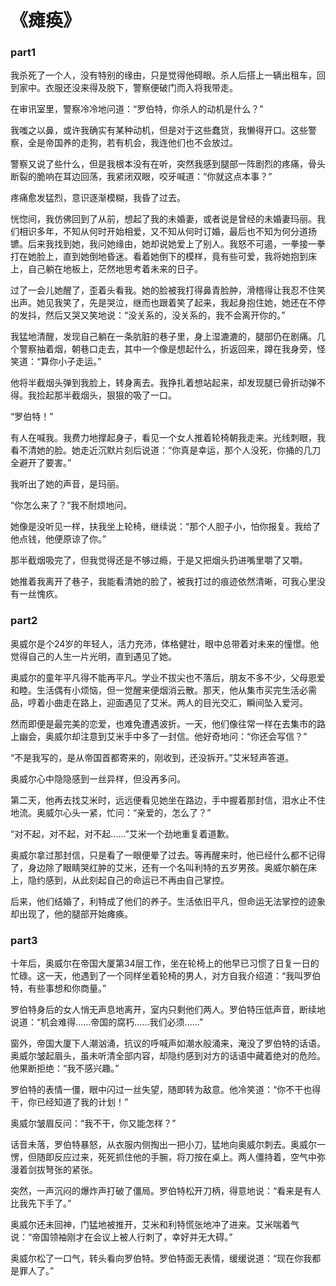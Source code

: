 # 《瘫痪》

### part1

我杀死了一个人，没有特别的缘由，只是觉得他碍眼。杀人后搭上一辆出租车，回到家中。衣服还没来得及脱下，警察便破门而入将我带走。

在审讯室里，警察冷冷地问道：“罗伯特，你杀人的动机是什么？”

我嗤之以鼻，或许我确实有某种动机，但是对于这些蠢货，我懒得开口。这些警察，全是帝国养的走狗，若有机会，我连他们也不会放过。

警察又说了些什么，但是我根本没有在听，突然我感到腿部一阵剧烈的疼痛，骨头断裂的脆响在耳边回荡，我紧闭双眼，咬牙喊道：“你就这点本事？”

疼痛愈发猛烈，意识逐渐模糊，我昏了过去。

恍惚间，我仿佛回到了从前，想起了我的未婚妻，或者说是曾经的未婚妻玛丽。我们相识多年，不知从何时开始相爱，又不知从何时订婚，最后也不知为何分道扬镳。后来我找到她，我问她缘由，她却说她爱上了别人。我怒不可遏，一拳接一拳打在她脸上，直到她倒地昏迷。看着她倒下的模样，竟有些可爱，我将她抱到床上，自己躺在地板上，茫然地思考着未来的日子。

过了一会儿她醒了，歪着头看我。她的脸被我打得鼻青脸肿，滑稽得让我忍不住笑出声。她见我笑了，先是哭泣，继而也跟着笑了起来，我起身抱住她，她还在不停的发抖，然后又哭又笑地说：“没关系的，没关系的，我不会离开你的。”

我猛地清醒，发现自己躺在一条肮脏的巷子里，身上湿漉漉的，腿部仍在剧痛。几个警察抽着烟，朝巷口走去，其中一个像是想起什么，折返回来，蹲在我身旁，怪笑道：“算你小子走运。”

他将半截烟头弹到我脸上，转身离去。我挣扎着想站起来，却发现腿已骨折动弹不得。我捡起那半截烟头，狠狠的吸了一口。

“罗伯特！”

有人在喊我。我费力地撑起身子，看见一个女人推着轮椅朝我走来。光线刺眼，我看不清她的脸。她走近沉默片刻后说道：“你真是幸运，那个人没死，你捅的几刀全避开了要害。”

我听出了她的声音，是玛丽。

“你怎么来了？”我不耐烦地问。

她像是没听见一样，扶我坐上轮椅，继续说：“那个人胆子小，怕你报复。我给了他点钱，他便原谅了你。”

那半截烟吸完了，但我觉得还是不够过瘾，于是又把烟头扔进嘴里嚼了又嚼。

她推着我离开了巷子，我能看清她的脸了，被我打过的痕迹依然清晰，可我心里没有一丝愧疚。

### part2

奥威尔是个24岁的年轻人，活力充沛，体格健壮，眼中总带着对未来的憧憬。他觉得自己的人生一片光明，直到遇见了她。

奥威尔的童年平凡得不能再平凡。学业不拔尖也不落后，朋友不多不少，父母恩爱和睦。生活偶有小烦恼，但一觉醒来便烟消云散。那天，他从集市买完生活必需品，哼着小曲走在路上，迎面遇见了艾米。两人的目光交汇，瞬间坠入爱河。

然而即便是最完美的恋爱，也难免遭遇波折。一天，他们像往常一样在去集市的路上幽会，奥威尔却注意到艾米手中多了一封信。他好奇地问：“你还会写信？”

“不是我写的，是从帝国首都寄来的，刚收到，还没拆开。”艾米轻声答道。

奥威尔心中隐隐感到一丝异样，但没再多问。

第二天，他再去找艾米时，远远便看见她坐在路边，手中握着那封信，泪水止不住地流。奥威尔心头一紧，忙问：“亲爱的，怎么了？”

“对不起，对不起，对不起……”艾米一个劲地重复着道歉。

奥威尔拿过那封信，只是看了一眼便晕了过去。等再醒来时，他已经什么都不记得了，身边除了眼睛哭红肿的艾米，还有一个名叫利特的五岁男孩。奥威尔躺在床上，隐约感到，从此刻起自己的命运已不再由自己掌控。

后来，他们结婚了，利特成了他们的养子。生活依旧平凡，但命运无法掌控的迹象却出现了，他的腿部开始瘫痪。

### part3

十年后，奥威尔在帝国大厦第34层工作，坐在轮椅上的他早已习惯了日复一日的忙碌。这一天，他遇到了一个同样坐着轮椅的男人，对方自我介绍道：“我叫罗伯特，有些事想和你商量。”

罗伯特身后的女人悄无声息地离开，室内只剩他们两人。罗伯特压低声音，断续地说道：“机会难得……帝国的腐朽……我们必须……”

窗外，帝国大厦下人潮汹涌，抗议的呼喊声如潮水般涌来，淹没了罗伯特的话语。奥威尔皱起眉头，虽未听清全部内容，却隐约感到对方的话语中藏着绝对的危险。他果断拒绝：“我不感兴趣。”

罗伯特的表情一僵，眼中闪过一丝失望，随即转为敌意。他冷笑道：“你不干也得干，你已经知道了我的计划！”

奥威尔皱眉反问：“我不干，你又能怎样？”

话音未落，罗伯特暴怒，从衣服内侧掏出一把小刀，猛地向奥威尔刺去。奥威尔一愣，但随即反应过来，死死抓住他的手腕，将刀按在桌上。两人僵持着，空气中弥漫着剑拔弩张的紧张。

突然，一声沉闷的爆炸声打破了僵局。罗伯特松开刀柄，得意地说：“看来是有人比我先下手了。”

奥威尔还未回神，门猛地被推开，艾米和利特慌张地冲了进来。艾米喘着气说：“帝国领袖刚才在会议上被人行刺了，幸好并无大碍。”

奥威尔松了一口气，转头看向罗伯特。罗伯特面无表情，缓缓说道：“现在你我都是罪人了。”